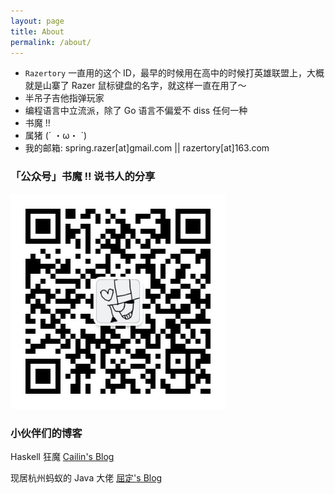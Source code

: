 ```yaml
---
layout: page
title: About
permalink: /about/
---
```


* `Razertory` 一直用的这个 ID，最早的时候用在高中的时候打英雄联盟上，大概就是山寨了 Razer 鼠标键盘的名字，就这样一直在用了～
* 半吊子吉他指弹玩家
* 编程语言中立流派，除了 Go 语言不偏爱不 diss 任何一种
* 书魔 !!
* 属猪  (´ ・ω・ `)
* 我的邮箱: spring.razer[at]gmail.com || razertory[at]163.com

### 「公众号」书魔 !! 说书人的分享
![avatar](./static/img/mp.weixin.jpg)

### 小伙伴们的博客

Haskell 狂魔 [Cailin's Blog](https://oshmkufa2010.github.io/)

现居杭州蚂蚁的 Java 大佬 [屈定's Blog](https://mrdear.cn/)

